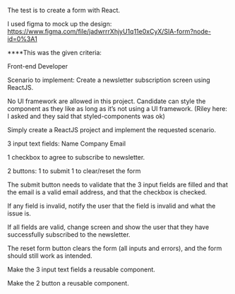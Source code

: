 The test is to create a form with React. 

I used figma to mock up the design: 
https://www.figma.com/file/jadwrrrXhjyU1q11e0xCyX/SIA-form?node-id=0%3A1


****This was the given criteria: 

Front-end Developer

Scenario to implement: Create a newsletter subscription screen using ReactJS.

No UI framework are allowed in this project. Candidate can style the component as they like as long as it’s not using a UI framework.
(Riley here: I asked and they said that styled-components was ok)

Simply create a ReactJS project and implement the requested scenario.

3 input text fields:
Name
Company
Email

1 checkbox to agree to subscribe to newsletter.

2 buttons:
1 to submit
1 to clear/reset the form

The submit button needs to validate that the 3 input fields are filled and that the email is a valid email address, and that the checkbox is checked.

If any field is invalid, notify the user that the field is invalid and what the issue is.

If all fields are valid, change screen and show the user that they have successfully subscribed to the newsletter.

The reset form button clears the form (all inputs and errors), and the form should still work as intended.

Make the 3 input text fields a reusable component.

Make the 2 button a reusable component.
